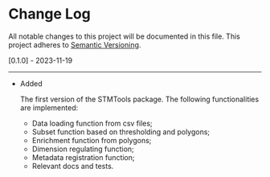 # Change Log

All notable changes to this project will be documented in this file.
This project adheres to [Semantic Versioning](http://semver.org/).


[0.1.0] - 2023-11-19
********************

- Added

    The first version of the STMTools package. The following functionalities are implemented:
    
    - Data loading function from csv files;
    - Subset function based on thresholding and polygons;
    - Enrichment function from polygons;
    - Dimension regulating function;
    - Metadata registration function;
    - Relevant docs and tests.
